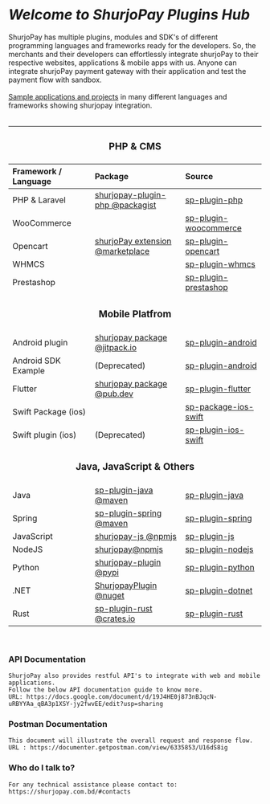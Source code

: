 # <i>Welcome to ShurjoPay Plugins Hub</i>

ShurjoPay has multiple plugins, modules and SDK's of different programming languages and frameworks ready for the developers. So, the merchants and their developers can effortlessly integrate shurjoPay to their respective websites, applications & mobile apps with us. Anyone can integrate shurjoPay payment gateway with their application and test the payment flow with sandbox. <br> <br>
[Sample applications and projects](https://github.com/shurjopay-plugins/sp-plugin-usage-examples) in many different languages and frameworks showing shurjopay integration.
<br><br>	<table  width="100%" >
          <tr ><td colspan="3"><h3  align="center">PHP & CMS</h3></td></tr>
						<tdead>
							<tr>
							<th align="left" width="333px" >Framework / Language</th>
							<th align="left" width="333px">Package</th>
							<th align="left"  width="333px">Source</th>
							</tr>
						</thead>
						<tbody >
						<tr>
							<td >PHP &  Laravel</td>
							<td><a  href="https://packagist.org/packages/shurjomukhi/shurjopay-plugin-php" target="_blank">shurjopay-plugin-php @packagist</a></td>
							<td><a href="https://github.com/shurjopay-plugins/sp-plugin-php" target="_blank">sp-plugin-php</a></td>
							</tr>
	<tr>
							<td >WooCommerce</td>
							<td><a href="#" target="_blank"></a></td>
							<td><a href="https://github.com/shurjopay-plugins/sp-woocommerce" target="_blank">sp-plugin-woocommerce</a></td>
							</tr>
							<tr>
							<td >Opencart</td>
							<td><a href="https://www.opencart.com/index.php?route=marketplace/extension/info&extension_id=44413&filter_search=shurjopay" target="_blank">shurjoPay extension @marketplace</a></td>
							<td><a href="https://github.com/shurjopay-plugins/sp-plugin-opencart" target="_blank">sp-plugin-opencart</a></td>
							</tr>
							<tr>
							<td >WHMCS</td>
							<td><a href="#" target="_blank"></a></td>
							<td><a href="https://github.com/shurjopay-plugins/sp-plugin-whmcs" target="_blank">sp-plugin-whmcs</a></td>
							</tr>
							<tr>
							<td >Prestashop</td>
							<td><a href="#" target="_blank"></a></td>
							<td><a href="https://github.com/shurjopay-plugins/sp-plugin-prestashop" target="_blank">sp-plugin-prestashop</a></td>
							</tr>
						<!-- mobile -->
             <tr ><td colspan="3">
						<h3 align="center">Mobile Platfrom</h3>
            </td></tr>
								<tr>
							<td>Android plugin</td>
							<td><a  href="https://github.com/shurjopay-plugins/sp-plugin-android" target="_blank">shurjopay package @jitpack.io</a></td>
							<td><a  href="https://github.com/shurjopay-plugins/sp-plugin-android">sp-plugin-android</a></td>
							</tr>
							<tr>
							<td >Android SDK Example</td>
							<td >(Deprecated)</td>
							<td><a  href="https://github.com/shurjopay-plugins/sp-plugin-android" target="_blank">sp-plugin-android</a></td>
							</tr>
    						<tr>
    						<td >Flutter</td>
    						<td><a href="https://pub.dev/packages/shurjopay" target="_blank">shurjopay package @pub.dev</a></td>
    						<td ><a  href="https://github.com/shurjopay-plugins/sp-plugin-flutter" target="_blank">sp-plugin-flutter</a></td>
    						</tr>
    						<tr >
    						<td >Swift Package (ios)</td>
    						<td><a href="#" target="_blank"></a></td>
    						<td><a  href="https://github.com/shurjopay-plugins/sp-package-ios-swift" target="_blank">sp-package-ios-swift</a></td>
    						</tr>
							<tr >
    						<td>Swift plugin (ios)</td>
    						<td >(Deprecated)</td>
    						<td><a  href="https://github.com/shurjopay-plugins/sp-plugin-ios-swift" target="_blank">sp-plugin-ios-swift</a></td>
    						</tr>
    				<!-- Java -->
            <tr ><td colspan="3">
    				<h3 align="center" >Java, JavaScript & Others</h3>
            </td></tr>
    						<tr>
    						<td >Java</td>
    						<td  ><a href="https://mvnrepository.com/artifact/bd.com.shurjomukhi/sp-plugin-java" target="_blank">sp-plugin-java @maven</a></td>
    						<td ><a href="https://github.com/shurjopay-plugins/sp-plugin-java" target="_blank">sp-plugin-java</a></td>
    						</tr>
    						<tr>
    						<td >Spring</td>
    						<td><a href="https://mvnrepository.com/artifact/bd.com.shurjomukhi/sp-plugin-spring" target="_blank">sp-plugin-spring @maven</a></td>
    						<td><a href="https://github.com/shurjopay-plugins/sp-plugin-spring" target="_blank">sp-plugin-spring</a></td>
    						</tr>
    					<tr>
    						<td>JavaScript</td>
    						<td><a href="https://www.npmjs.com/package/shurjopay-js" target="_blank">shurjopay-js @npmjs</a></td>
    						<td><a href="https://github.com/shurjopay-plugins/sp-plugin-js" target="_blank">sp-plugin-js</a></td>
    						</tr>
    						<tr>
    						<td >NodeJS</td>
    						<td><a href="https://www.npmjs.com/package/shurjopay" target="_blank">shurjopay@npmjs</a></td>
    						<td><a href="https://github.com/shurjopay-plugins/sp-plugin-nodejs" target="_blank">sp-plugin-nodejs</a></td>
    						</tr>
    						<tr>
    						<td >Python</td>
    						<td><a href="https://pypi.org/project/shurjopay-plugin/" target="_blank" >shurjopay-plugin @pypi</a></td>
    						<td><a href="https://github.com/shurjopay-plugins/sp-plugin-python" target="_blank">sp-plugin-python</a></td>
    						</tr>
    						<tr>
    						<td>.NET</td>
    						<td><a href="https://www.nuget.org/packages/ShurjopayPlugin" target="_blank">ShurjopayPlugin @nuget</a></td>
    						<td><a href="https://github.com/shurjopay-plugins/sp-plugin-dotnet" target="_blank">sp-plugin-dotnet</a></td>
    						</tr>
    						<tr>
    						<td >Rust</td>
    						<td><a  href="https://crates.io/crates/shurjopay-plugin" target="_blank">sp-plugin-rust @crates.io</a></td>
    						<td ><a href="https://github.com/shurjopay-plugins/sp-plugin-rust" target="_blank">sp-plugin-rust</a></td>
    						</tr>
    					</tbody>
    					</table>
<br>

### API Documentation

    ShurjoPay also provides restful API's to integrate with web and mobile applications.
    Follow the below API documentation guide to know more.
    URL: https://docs.google.com/document/d/19J4HE0j873nBJqcN-uRBYYAa_qBA3p1XSY-jy2fwvEE/edit?usp=sharing

### Postman Documentation

    This document will illustrate the overall request and response flow.
    URL : https://documenter.getpostman.com/view/6335853/U16dS8ig

### Who do I talk to?

    For any technical assistance please contact to: https://shurjopay.com.bd/#contacts
